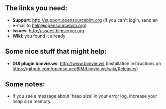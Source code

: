 ## The links you need:

* **Support**: http://support.opensourcebim.org (if you can't login, send an e-mail to help@opensourcebim.org)
* **Issues**: http://issues.bimserver.org
* **Wiki**: you found it already

## Some nice stuff that might help:
* **GUI plugin bimvie.ws**: http://www.bimvie.ws (installation instructions on https://github.com/opensourceBIM/bimvie.ws/wiki/Releases) 

## Some notes:
* If you see a message about 'heap size' in your error log, increase your heap size memory.

